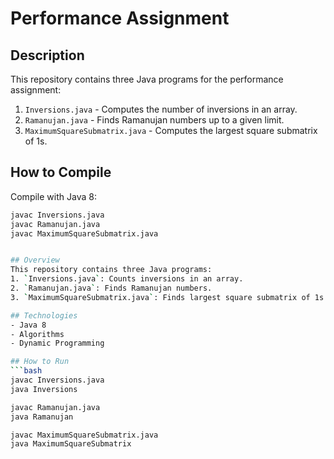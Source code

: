 # Performance Assignment

## Description
This repository contains three Java programs for the performance assignment:
1. `Inversions.java` - Computes the number of inversions in an array.
2. `Ramanujan.java` - Finds Ramanujan numbers up to a given limit.
3. `MaximumSquareSubmatrix.java` - Computes the largest square submatrix of 1s.

## How to Compile
Compile with Java 8:
```bash
javac Inversions.java
javac Ramanujan.java
javac MaximumSquareSubmatrix.java


## Overview
This repository contains three Java programs:
1. `Inversions.java`: Counts inversions in an array.
2. `Ramanujan.java`: Finds Ramanujan numbers.
3. `MaximumSquareSubmatrix.java`: Finds largest square submatrix of 1s.

## Technologies
- Java 8
- Algorithms
- Dynamic Programming

## How to Run
```bash
javac Inversions.java
java Inversions

javac Ramanujan.java
java Ramanujan

javac MaximumSquareSubmatrix.java
java MaximumSquareSubmatrix

